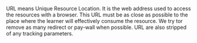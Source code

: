 URL means Unique Resource Location. 
It is the web address used to access the resources with a browser. 
This URL must be as close as possible to the place where the learner will effectively consume the resource. 
We try tor remove as many redirect or pay-wall when possible. 
URL are also stripped of any tracking parameters.

